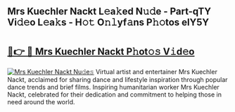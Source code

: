 ## Mrs Kuechler Nackt L𝚎a𝚔ed N𝚞𝚍e - Part-qTY Vi𝚍𝚎o L𝚎a𝚔s - H𝚘𝚝 O𝚗𝚕yf𝚊ns P𝚑𝚘tos elY5Y

# <h2><a href="http://kfd23jl.oniu.top/?m=Mrs+Kuechler+Nackt">🔗👉 🔴 Mrs Kuechler Nackt P𝚑ot𝚘𝚜 V𝚒d𝚎o</a></h2>

[![Mrs Kuechler Nackt Nu𝚍e𝚜](https://i.imgur.com/0qMVB7G.gif)](http://kfd23jl.oniu.top/?m=Mrs+Kuechler+Nackt)
Virtual artist and entertainer Mrs Kuechler Nackt, acclaimed for sharing dance and lifestyle inspiration through popular dance trends and brief films. Inspiring humanitarian worker Mrs Kuechler Nackt, celebrated for their dedication and commitment to helping those in need around the world.  
